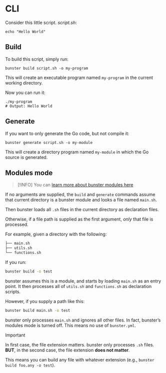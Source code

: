 # CLI

Consider this little script.
_script.sh_:

```shell
echo "Hello World"
```

## Build

To build this script, simply run:

```shell
bunster build script.sh -o my-program
```

This will create an executable program named `my-program` in the current working directory.

Now you can run it:

```shell
./my-program
# Output: Hello World
```

## Generate

If you want to only generate the Go code, but not compile it:

```shell
bunster generate script.sh -o my-module
```

This will create a directory program named `my-module` in which the Go source is generated.

## Modules mode

> [!INFO]
> You can [learn more about bunster modules here](/workspace/modules)

If no arguments are supplied, the `build` and `generate` commands assume that current directory 
is a bunster module and looks a file named `main.sh`.

Then bunster loads all `.sh` files in the current directory as declaration files.

Otherwise, if a file path is supplied as the first argument, _only_ that file is processed.

For example, given a directory with the following:

```txt
├── main.sh
├── utils.sh
└── functions.sh
```

If you run:

```sh
bunster build -o test
```

bunster assumes this is a module, and starts by loading `main.sh` as an entry point. 
It then processes all of `utils.sh` and `functions.sh` as declaration scripts.

However, if you supply a path like this:

```sh
bunster build main.sh -o test
```

bunster only processes `main.sh` and ignores all other files. 
In fact, bunster’s modules mode is turned off. This means no use of `bunster.yml`.

> [!IMPORTANT]
> In first case, the file extension matters. bunster only processes `.sh` files.
> **BUT**, in the second case, the file extension **does not matter**.
> 
> This means you can build any file with whatever extension (e.g., `bunster build foo.any -o test`).
